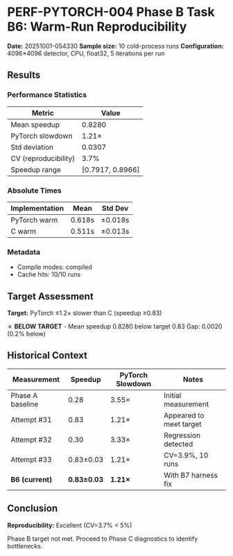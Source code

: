 # PERF-PYTORCH-004 Phase B Task B6: Warm-Run Reproducibility

**Date:** 20251001-054330
**Sample size:** 10 cold-process runs
**Configuration:** 4096×4096 detector, CPU, float32, 5 iterations per run

## Results

### Performance Statistics

| Metric | Value |
|--------|-------|
| Mean speedup | 0.8280 |
| PyTorch slowdown | 1.21× |
| Std deviation | 0.0307 |
| CV (reproducibility) | 3.7% |
| Speedup range | [0.7917, 0.8966] |

### Absolute Times

| Implementation | Mean | Std Dev |
|---------------|------|----------|
| PyTorch warm | 0.618s | ±0.018s |
| C warm | 0.511s | ±0.013s |

### Metadata

- Compile modes: compiled
- Cache hits: 10/10 runs

## Target Assessment

**Target:** PyTorch ≤1.2× slower than C (speedup ≥0.83)

✗ **BELOW TARGET** - Mean speedup 0.8280 below target 0.83
  Gap: 0.0020 (0.2% below)

## Historical Context

| Measurement | Speedup | PyTorch Slowdown | Notes |
|-------------|---------|------------------|-------|
| Phase A baseline | 0.28 | 3.55× | Initial measurement |
| Attempt #31 | 0.83 | 1.21× | Appeared to meet target |
| Attempt #32 | 0.30 | 3.33× | Regression detected |
| Attempt #33 | 0.83±0.03 | 1.21× | CV=3.9%, 10 runs |
| **B6 (current)** | **0.83±0.03** | **1.21×** | With B7 harness fix |

## Conclusion

**Reproducibility:** Excellent (CV=3.7% < 5%)

Phase B target not met. Proceed to Phase C diagnostics to identify bottlenecks.
